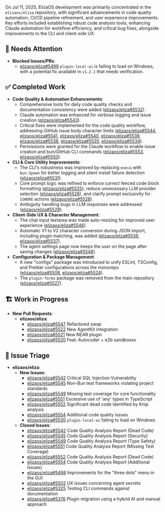 On Jul 11, 2025, ElizaOS development was primarily concentrated in the `elizaos/eliza` repository, with significant advancements in code quality automation, CI/CD pipeline refinement, and user experience improvements. Key efforts included establishing robust code analysis tools, enhancing Claude automation for workflow efficiency, and critical bug fixes, alongside improvements to the CLI and client-side UX.

## 🚨 Needs Attention
- **Blocked Issues/PRs**:
    - [elizaos/eliza#5499](https://github.com/elizaos/eliza/issues/5499) `plugin-local-ai` is failing to load on Windows, with a potential fix available in `v1.2.1` that needs verification.

## ✅ Completed Work
- **Code Quality & Automation Enhancements**:
    - Comprehensive tools for daily code quality checks and documentation consistency were added ([elizaos/eliza#5532](https://github.com/elizaos/eliza/pull/5532)).
    - Claude automation was enhanced for verbose logging and issue creation ([elizaos/eliza#5543](https://github.com/elizaos/eliza/pull/5543)).
    - Critical fixes were implemented for the code quality workflow, addressing GitHub issue body character limits ([elizaos/eliza#5544](https://github.com/elizaos/eliza/pull/5544), [elizaos/eliza#5541](https://github.com/elizaos/eliza/pull/5541), [elizaos/eliza#5540](https://github.com/elizaos/eliza/pull/5540), [elizaos/eliza#5539](https://github.com/elizaos/eliza/pull/5539), [elizaos/eliza#5538](https://github.com/elizaos/eliza/pull/5538), [elizaos/eliza#5535](https://github.com/elizaos/eliza/pull/5535), [elizaos/eliza#5534](https://github.com/elizaos/eliza/pull/5534)).
    - Permissions were granted for the Claude workflow to enable issue creation and bun/GitHub CLI commands ([elizaos/eliza#5553](https://github.com/elizaos/eliza/pull/5553), [elizaos/eliza#5550](https://github.com/elizaos/eliza/pull/5550)).
- **CLI & Core Utility Improvements**:
    - The CLI's robustness was improved by replacing `execa` with `bun.Spawn` for better logging and silent install failure detection ([elizaos/eliza#5531](https://github.com/elizaos/eliza/pull/5531)).
    - Core prompt logic was refined to enforce correct fenced code block formatting ([elizaos/eliza#5525](https://github.com/elizaos/eliza/pull/5525)), reduce unnecessary LLM provider selection ([elizaos/eliza#5526](https://github.com/elizaos/eliza/pull/5526)), and clarify prompt exclusivity for `IGNORE` actions ([elizaos/eliza#5528](https://github.com/elizaos/eliza/pull/5528)).
    - Ambiguity handling bugs in LLM responses were addressed ([elizaos/eliza#5529](https://github.com/elizaos/eliza/pull/5529)).
- **Client-Side UX & Character Management**:
    - The chat input textarea was made auto-resizing for improved user experience ([elizaos/eliza#5546](https://github.com/elizaos/eliza/pull/5546)).
    - Automatic V1 to V2 character conversion during JSON import, including plugin matching, was added ([elizaos/eliza#5536](https://github.com/elizaos/eliza/pull/5536), [elizaos/eliza#5537](https://github.com/elizaos/eliza/pull/5537)).
    - The agent settings page now keeps the user on the page after saving changes ([elizaos/eliza#5548](https://github.com/elizaos/eliza/pull/5548)).
- **Configuration & Package Management**:
    - A new "configs" package was introduced to unify ESLint, TSConfig, and Prettier configurations across the monorepo ([elizaos/eliza#5508](https://github.com/elizaos/eliza/pull/5508), [elizaos/eliza#5524](https://github.com/elizaos/eliza/pull/5524)).
    - The `plugin-forms` package was removed from the main repository ([elizaos/eliza#5527](https://github.com/elizaos/eliza/pull/5527)).

## 🏗️ Work in Progress
- **New Pull Requests**:
    - **elizaos/eliza**:
        - [elizaos/eliza#5547](https://github.com/elizaos/eliza/pull/5547) Refactored swap
        - [elizaos/eliza#5522](https://github.com/elizaos/eliza/pull/5522) New AgentKit integration
        - [elizaos/eliza#5521](https://github.com/elizaos/eliza/pull/5521) New NEAR plugin
        - [elizaos/eliza#5520](https://github.com/elizaos/eliza/pull/5520) Feat: Autocoder + e2b sandboxes

## 🐞 Issue Triage
- **elizaos/eliza**:
    - **New Issues**:
        - [elizaos/eliza#5542](https://github.com/elizaos/eliza/issues/5542) Critical SQL Injection Vulnerability
        - [elizaos/eliza#5545](https://github.com/elizaos/eliza/issues/5545) Non-Bun test frameworks violating project standards
        - [elizaos/eliza#5549](https://github.com/elizaos/eliza/issues/5549) Missing test coverage for core functionality
        - [elizaos/eliza#5551](https://github.com/elizaos/eliza/issues/5551) Excessive use of 'any' types in TypeScript
        - [elizaos/eliza#5552](https://github.com/elizaos/eliza/issues/5552) Significant dead code identified by Knip analysis
        - [elizaos/eliza#5554](https://github.com/elizaos/eliza/issues/5554) Additional code quality issues
        - [elizaos/eliza#5530](https://github.com/elizaos/eliza/issues/5530) `plugin-local-ai` failing to load on Windows
    - **Closed Issues**:
        - [elizaos/eliza#5542](https://github.com/elizaos/eliza/issues/5542) Code Quality Analysis Report (Dead Code)
        - [elizaos/eliza#5545](https://github.com/elizaos/eliza/issues/5545) Code Quality Analysis Report (Security)
        - [elizaos/eliza#5549](https://github.com/elizaos/eliza/issues/5549) Code Quality Analysis Report (Type Safety)
        - [elizaos/eliza#5551](https://github.com/elizaos/eliza/issues/5551) Code Quality Analysis Report (Missing Test Coverage)
        - [elizaos/eliza#5552](https://github.com/elizaos/eliza/issues/5552) Code Quality Analysis Report (Dead Code)
        - [elizaos/eliza#5554](https://github.com/elizaos/eliza/issues/5554) Code Quality Analysis Report (Additional Issues)
        - [elizaos/eliza#5498](https://github.com/elizaos/eliza/issues/5498) Improvements for the "three dots" menu in the GUI
        - [elizaos/eliza#5502](https://github.com/elizaos/eliza/issues/5502) UX issues concerning agent secrets
        - [elizaos/eliza#5325](https://github.com/elizaos/eliza/issues/5325) Testing CLI commands against documentation
        - [elizaos/eliza#5376](https://github.com/elizaos/eliza/issues/5376) Plugin migration using a hybrid AI and manual approach